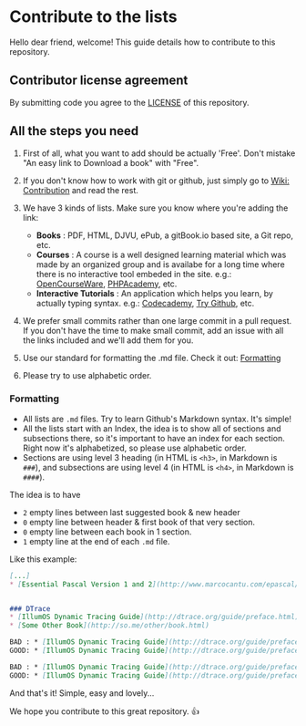 # Contribute to the lists
Hello dear friend, welcome!
This guide details how to contribute to this repository.


## Contributor license agreement
By submitting code you agree to the [LICENSE](https://github.com/vhf/free-programming-books/blob/master/LICENSE) of this repository.


## All the steps you need
1. First of all, what you want to add should be actually 'Free'. Don't mistake "An easy link to Download a book" with "Free".
2. If you don't know how to work with git or github, just simply go to [Wiki: Contribution](https://github.com/vhf/free-programming-books/wiki/Contribution) and read the rest.
3. We have 3 kinds of lists. Make sure you know where you're adding the link:
    
    + **Books** : PDF, HTML, DJVU, ePub, a gitBook.io based site, a Git repo, etc.
    + **Courses** : A course is a well designed learning material which was made by an organized group and is availabe for a long time where there is no interactive tool embeded in the site. e.g.: [OpenCourseWare](http://ocw.mit.edu/), [PHPAcademy](https://phpacademy.org), etc.
    + **Interactive Tutorials** : An application which helps you learn, by actually typing syntax. e.g.: [Codecademy](http://www.codecademy.com/), [Try Github](http://try.github.io/), etc.

4. We prefer small commits rather than one large commit in a pull request. If you don't have the time to make small commit, add an issue with all the links included and we'll add them for you.
5. Use our standard for formatting the .md file. Check it out: [Formatting](#formatting)
6. Please try to use alphabetic order.


### Formatting
+ All lists are `.md` files. Try to learn Github's Markdown syntax. It's simple!
+ All the lists start with an Index, the idea is to show all of sections and subsections there, so it's important to have an index for each section. Right now it's alphabetized, so please use alphabetic order.
+ Sections are using level 3 heading (in HTML is `<h3>`, in Markdown is `###`), and subsections are using level 4 (in HTML is `<h4>`, in Markdown is `####`).

The idea is to have
+ `2` empty lines between last suggested book & new header
+ `0` empty line between header & first book of that very section.
+ `0` empty line between each book in 1 section.
+ `1` empty line at the end of each `.md` file.

Like this example:
```markdown
[...]
* [Essential Pascal Version 1 and 2](http://www.marcocantu.com/epascal/)


### DTrace
* [IllumOS Dynamic Tracing Guide](http://dtrace.org/guide/preface.html)
* [Some Other Book](http://so.me/other/book.html)

BAD : * [IllumOS Dynamic Tracing Guide](http://dtrace.org/guide/preface.html)(PDF)
GOOD: * [IllumOS Dynamic Tracing Guide](http://dtrace.org/guide/preface.html) (PDF)

BAD : * [IllumOS Dynamic Tracing Guide](http://dtrace.org/guide/preface.html)- Robert
GOOD: * [IllumOS Dynamic Tracing Guide](http://dtrace.org/guide/preface.html) - Robert

```


And that's it! Simple, easy and lovely...

We hope you contribute to this great repository. :+1:
